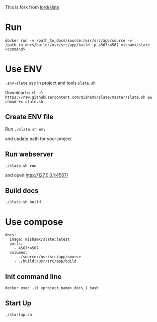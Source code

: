 This is fork from [lord/slate](https://github.com/lord/slate)

Run
===
`docker run -v /path_to_docs/source:/usr/src/app/source -v /path_to_docs/build:/usr/src/app/build -p 4567:4567 mishamx/slate <command>`

Use ENV
=======

`.env-slate` use in project and tools `slate.sh`

Download
`curl -O https://raw.githubusercontent.com/mishamx/slate/master/slate.sh && chmod +x slate.sh`

Create ENV file
---------------

Run
`./slate.sh env`

and update path for your project

Run webserver
-------------
`./slate.sh run`

and open http://127.0.0.1:4567/

Build docs
----------
`./slate.sh build`

Use compose
===========

```
docs:
  image: mishamx/slate:latest
  ports:
    - 4567:4567
  volumes:
    - ./source:/usr/src/app/source
    - ./build:/usr/src/app/build
```

Init command line
-----------------
```
docker exec -it <project_name>_docs_1 bash
```

Start Up
--------
```
./startup.sh
```

